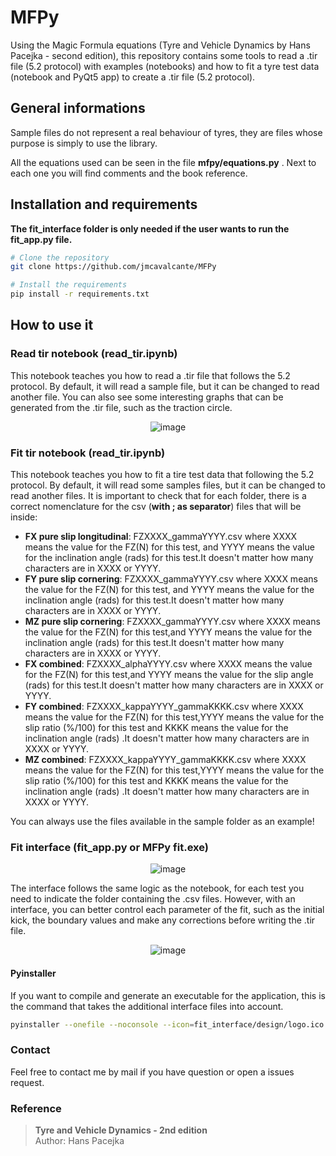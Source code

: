 # MFPy
Using the Magic Formula equations (Tyre and Vehicle Dynamics by Hans Pacejka - second edition), this repository contains some tools to read a .tir file (5.2 protocol) with examples (notebooks) and how to fit a tyre test data (notebook and PyQt5 app) to create a .tir file (5.2 protocol). 

## General informations

Sample files do not represent a real behaviour of tyres, they are files whose purpose is simply to use the library.

All the equations used can be seen in the file **mfpy/equations.py** . Next to each one you will find comments and the book reference.


## Installation and requirements

**The fit_interface folder is only needed if the user wants to run the fit_app.py file.**

```bash
# Clone the repository
git clone https://github.com/jmcavalcante/MFPy

# Install the requirements
pip install -r requirements.txt
```

## How to use it

### Read tir notebook (read_tir.ipynb)
This notebook teaches you how to read a .tir file that follows the 5.2 protocol. By default, it will read a sample file, but it can be changed to read another file. You can also see some interesting graphs that can be generated from the .tir file, such as the traction circle.

<p align="center">
  <img src="https://github.com/user-attachments/assets/a98af033-2850-41e3-a2e1-b04d16fc1d76" alt="image">
</p>


### Fit tir notebook (read_tir.ipynb)
This notebook teaches you how to fit a tire test data that following the 5.2 protocol. By default, it will read some samples files, but it can be changed to read another files. It is important to check that for each folder, there is a correct nomenclature for the csv (**with ; as separator**) files that will be inside:

- **FX pure slip longitudinal**: FZXXXX_gammaYYYY.csv
    where XXXX means the value for the FZ(N) for this test, and YYYY means the value for the inclination angle (rads) for this test.It doesn't matter how many characters are in XXXX or YYYY.
- **FY pure slip cornering**: FZXXXX_gammaYYYY.csv
    where XXXX means the value for the FZ(N) for this test, and YYYY means the value for the inclination angle (rads) for this test.It doesn't matter how many characters are in XXXX or YYYY.
- **MZ pure slip cornering**: FZXXXX_gammaYYYY.csv
    where XXXX means the value for the FZ(N) for this test,and YYYY means the value for the inclination angle (rads) for this test.It doesn't matter how many characters are in XXXX or YYYY.
- **FX combined**: FZXXXX_alphaYYYY.csv
    where XXXX means the value for the FZ(N) for this test,and YYYY means the value for the slip angle (rads) for this test.It doesn't matter how many characters are in XXXX or YYYY.
- **FY combined**: FZXXXX_kappaYYYY_gammaKKKK.csv
    where XXXX means the value for the FZ(N) for this test,YYYY means the value for the slip ratio (%/100) for this test and KKKK means the value for the inclination angle (rads) .It doesn't matter how many characters are in XXXX or YYYY.
- **MZ combined**: FZXXXX_kappaYYYY_gammaKKKK.csv
    where XXXX means the value for the FZ(N) for this test,YYYY means the value for the slip ratio (%/100) for this test and KKKK means the value for the inclination angle (rads) .It doesn't matter how many characters are in XXXX or YYYY.

You can always use the files available in the sample folder as an example!


### Fit interface (fit_app.py or MFPy fit.exe)
<p align="center">
  <img src="https://github.com/user-attachments/assets/a98af033-2850-41e3-a2e1-b04d16fc1d76](https://github.com/user-attachments/assets/5307d55d-88af-4744-ad8c-11ac1321b245" alt="image">
</p>

The interface follows the same logic as the notebook, for each test you need to indicate the folder containing the .csv files. However, with an interface, you can better control each parameter of the fit, such as the initial kick, the boundary values and make any corrections before writing the .tir file.
<p align="center">
  <img src="https://github.com/user-attachments/assets/a98af033-2850-41e3-a2e1-b04d16fc1d76](https://github.com/user-attachments/assets/eaeb0b2c-1522-4bad-a7fa-771994408bee" alt="image">
</p>


#### Pyinstaller
If you want to compile and generate an executable for the application, this is the command that takes the additional interface files into account.
```bash
pyinstaller --onefile --noconsole --icon=fit_interface/design/logo.ico --add-data "fit_interface/design;fit_interface/design" --add-data "fit_interface/tir;fit_interface/tir" --distpath . --workpath . --name "MFPy fit" fit_app.py
```

### Contact

Feel free to contact me by mail if you have question or open a issues request.
### Reference
> **Tyre and Vehicle Dynamics - 2nd edition**  
> Author: Hans Pacejka  

